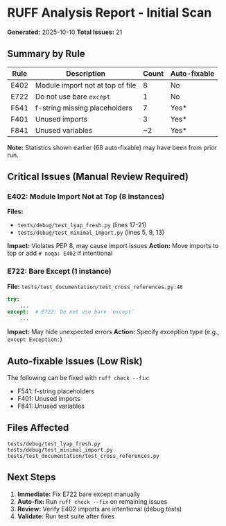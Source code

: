 # RUFF Analysis Report - Initial Scan
**Generated:** 2025-10-10
**Total Issues:** 21

## Summary by Rule

| Rule | Description | Count | Auto-fixable |
|------|-------------|-------|--------------|
| E402 | Module import not at top of file | 8 | No |
| E722 | Do not use bare `except` | 1 | No |
| F541 | f-string missing placeholders | 7 | Yes* |
| F401 | Unused imports | 3 | Yes* |
| F841 | Unused variables | ~2 | Yes* |

**Note:** Statistics shown earlier (68 auto-fixable) may have been from prior run.

## Critical Issues (Manual Review Required)

### E402: Module Import Not at Top (8 instances)

**Files:**
- `tests/debug/test_lyap_fresh.py` (lines 17-21)
- `tests/debug/test_minimal_import.py` (lines 5, 9, 13)

**Impact:** Violates PEP 8, may cause import issues
**Action:** Move imports to top or add `# noqa: E402` if intentional

### E722: Bare Except (1 instance)

**File:** `tests/test_documentation/test_cross_references.py:46`

```python
try:
    ...
except:  # E722: Do not use bare `except`
    ...
```

**Impact:** May hide unexpected errors
**Action:** Specify exception type (e.g., `except Exception:`)

## Auto-fixable Issues (Low Risk)

The following can be fixed with `ruff check --fix`:
- F541: f-string placeholders
- F401: Unused imports
- F841: Unused variables

## Files Affected

```
tests/debug/test_lyap_fresh.py
tests/debug/test_minimal_import.py
tests/test_documentation/test_cross_references.py
```

## Next Steps

1. **Immediate:** Fix E722 bare except manually
2. **Auto-fix:** Run `ruff check --fix` on remaining issues
3. **Review:** Verify E402 imports are intentional (debug tests)
4. **Validate:** Run test suite after fixes
